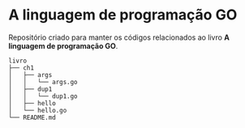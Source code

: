 # A linguagem de programação GO

Repositório criado para manter os códigos relacionados ao livro **A linguagem de programação GO**.  

```
livro
├── ch1
│   ├── args
│   │   └── args.go
│   ├── dup1
│   │   └── dup1.go
│   ├── hello
│   └── hello.go
└── README.md
```